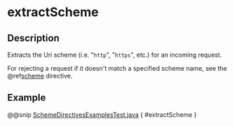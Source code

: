 # extractScheme

## Description

Extracts the Uri scheme (i.e. "`http`", "`https`", etc.) for an incoming request.

For rejecting a request if it doesn't match a specified scheme name, see the @ref[scheme](scheme.md) directive.

## Example

@@snip [SchemeDirectivesExamplesTest.java]($test$/java/docs/http/javadsl/server/directives/SchemeDirectivesExamplesTest.java) { #extractScheme }
